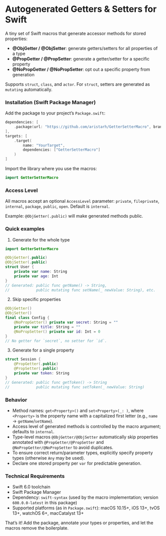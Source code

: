 # Autogenerated Getters & Setters for Swift

A tiny set of Swift macros that generate accessor methods for stored properties:
- **@ObjGetter / @ObjSetter**: generate getters/setters for all properties of a type
- **@PropGetter / @PropSetter**: generate a getter/setter for a specific property
- **@NoPropGetter / @NoPropSetter**: opt out a specific property from generation

Supports `struct`, `class`, and `actor`. For `struct`, setters are generated as `mutating` automatically.

### Installation (Swift Package Manager)
Add the package to your project’s `Package.swift`:

```swift
dependencies: [
    .package(url: "https://github.com/aristarh/GetterSetterMacro", branch: "main")
],
targets: [
    .target(
        name: "YourTarget",
        dependencies: ["GetterSetterMacro"]
    )
]
```

Import the library where you use the macros:

```swift
import GetterSetterMacro
```

### Access Level
All macros accept an optional `AccessLevel` parameter: `private`, `fileprivate`, `internal`, `package`, `public`, `open`.
Default is `internal`.

Example: `@ObjGetter(.public)` will make generated methods public.

### Quick examples

1) Generate for the whole type
```swift
import GetterSetterMacro

@ObjGetter(.public)
@ObjSetter(.public)
struct User {
    private var name: String
    private var age: Int
}
// Generated: public func getName() -> String,
//            public mutating func setName(_ newValue: String), etc.
```

2) Skip specific properties
```swift
@ObjGetter()
@ObjSetter()
final class Config {
    @NoPropGetter() private var secret: String = ""
    private var title: String = ""
    @NoPropSetter() private var id: Int = 0
}
// No getter for `secret`, no setter for `id`.
```

3) Generate for a single property
```swift
struct Session {
    @PropGetter(.public)
    @PropSetter(.public)
    private var token: String
}
// Generated: public func getToken() -> String
//            public mutating func setToken(_ newValue: String)
```

### Behavior
- Method names: `get<Property>()` and `set<Property>(_: )`, where `<Property>` is the property name with a capitalized first letter (e.g., `name` → `getName`/`setName`).
- Access level of generated methods is controlled by the macro argument; defaults to `internal`.
- Type-level macros `@ObjGetter/@ObjSetter` automatically skip properties annotated with `@PropGetter/@PropSetter` and `@NoPropGetter/@NoPropSetter` to avoid duplicates.
- To ensure correct return/parameter types, explicitly specify property types (otherwise `Any` may be used).
- Declare one stored property per `var` for predictable generation.

### Technical Requirements
- Swift 6.0 toolchain
- Swift Package Manager
- Dependency: `swift-syntax` (used by the macro implementation; version `600.0.0-latest` in this package)
- Supported platforms (as in `Package.swift`): macOS 10.15+, iOS 13+, tvOS 13+, watchOS 6+, macCatalyst 13+

That’s it! Add the package, annotate your types or properties, and let the macros remove the boilerplate.
